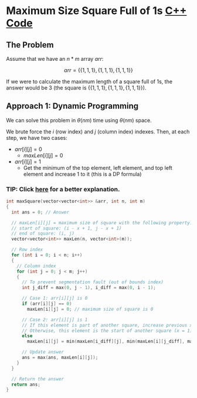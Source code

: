 # Maximum Size Square Full of $1$s [C++ Code](./max-square.cpp)

## The Problem

Assume that we have an $n * m$ array $arr$:

$$arr = \{ \{ 1, 1, 1 \}, \{ 1, 1, 1 \}, \{ 1,1,1 \} \}$$

If we were to calculate the maximum length of a square full of $1$s, the answer would be $3$ (the square is $\{ \{ 1, 1, 1 \}, \{ 1, 1, 1 \}, \{ 1,1,1 \} \}$).

## Approach 1: Dynamic Programming

We can solve this problem in $\theta(nm)$ time using $\theta(nm)$ space.

We brute force the $i$ (row index) and $j$ (column index) indexes. Then, at each step, we have two cases:

-   $arr[i][j] = 0$
    -   $maxLen[i][j] = 0$
-   $arr[i][j] = 1$
    -   Get the minimum of the top element, left element, and top left element and increase $1$ to it (this is a DP formula)

### **TIP: Click [here](https://leetcode.com/problems/maximal-square/solution/) for a better explanation.**

```cpp
int maxSquare(vector<vector<int>> &arr, int n, int m)
{
  int ans = 0; // Answer

  // maxLen[i][j] = maximum size of square with the following property:
  // start of square: (i - x + 1, j - x + 1)
  // end of square: (i, j)
  vector<vector<int>> maxLen(n, vector<int>(m));

  // Row index
  for (int i = 0; i < n; i++)
  {
    // Column index
    for (int j = 0; j < m; j++)
    {
      // To prevent segmentation fault (out of bounds index)
      int j_diff = max(0, j - 1), i_diff = max(0, i - 1);

      // Case 1: arr[i][j] is 0
      if (arr[i][j] == 0)
        maxLen[i][j] = 0; // maximum size of square is 0

      // Case 2: arr[i][j] is 1
      // If this element is part of another square, increase previous x (x + 1)
      // Otherwise, this element is the start of another square (x = 1)
      else
        maxLen[i][j] = min(maxLen[i_diff][j], min(maxLen[i][j_diff], maxLen[i_diff][j_diff])) + 1;

      // Update answer
      ans = max(ans, maxLen[i][j]);
    }
  }

  // Return the answer
  return ans;
}
```
